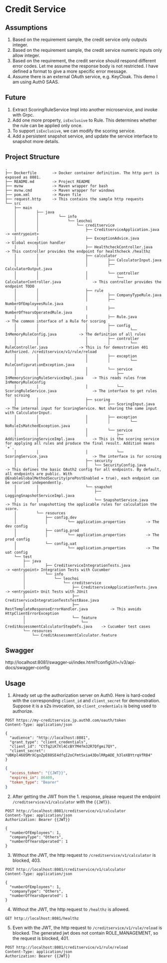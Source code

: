 # Credit Service

## Assumptions

1. Based on the requirement sample, the credit service only outputs integer.
2. Based on the requirement sample, the credit service numeric inputs only allow integer.
3. Based on the requirement, the credit service should respond different error codes. Let me assume
   the response body is not restricted. I have defined a format to give a more specific error
   message.
4. Assume there is an external OAuth service, e.g. KeyCloak. This demo I am using Auth0 SAAS.

## Future

1. Extract ScoringRuleService Impl into another microservice, and invoke with Grpc.
2. Add one more property, `isExclusive` to Rule. This determines whether the rule can be applied only once.
3. To support `isExclusive`, we can modify the scoring service.
4. Add a persistent snapshot service, and update the service interface to snapshot more details.

## Project Structure

```
.
├── Dockerfile       -> Docker container definition. The http port is exposed as 8081.
├── README.md        -> Project README
├── mvnw             -> Maven wrapper for bash
├── mvnw.cmd         -> Maven wrapper for windows
├── pom.xml          -> Maven file
├── request.http     -> This contains the sample http requests
└── src
    ├── main
    │         ├── java
    │         │         └── info
    │         │             └── leochoi
    │         │                 └── creditservice
    │         │                     ├── CreditserviceApplication.java                        -> <entrypoint>
    │         │                     ├── ExceptionAdvice.java                                 -> Global exception handler
    │         │                     ├── HealthcheckController.java                           -> This controller provides the endpoint for healthcheck /healthz
    │         │                     ├── calculator
    │         │                     │         ├── CalculatorInput.java
    │         │                     │         ├── CalculatorOutput.java
    │         │                     │         └── controller
    │         │                     │             └── CalculatorController.java              -> This controller provides the endpoint TODO
    │         │                     ├── rule
    │         │                     │         ├── CompanyTypeRule.java
    │         │                     │         ├── NumberOfEmployeesRule.java
    │         │                     │         ├── NumberOfYearsOperatedRule.java
    │         │                     │         ├── Rule.java                                  -> The common interface of a Rule for scoring
    │         │                     │         ├── config
    │         │                     │         │         └── InMemoryRuleConfig.java          -> The definition of all rules
    │         │                     │         ├── controller
    │         │                     │         │         └── RuleController.java              -> This is for demostration 401 Authorized. /creditservice/v1/rule/reload
    │         │                     │         ├── exception
    │         │                     │         │         └── RuleConfigurationException.java
    │         │                     │         └── service
    │         │                     │             ├── InMemoryScoringRuleServiceImpl.java    -> This reads rules from InMemoryRuleConfig
    │         │                     │             └── ScoringRuleService.java                -> The interface to get rules for scroing
    │         │                     ├── scoring
    │         │                     │         ├── ScoringInput.java                          -> The internal input for ScoringService. Not sharing the same input with CalculatorInput.
    │         │                     │         ├── exception
    │         │                     │         │         └── NoRuleIsMatchedException.java
    │         │                     │         └── service
    │         │                     │             ├── AdditionScoringServiceImpl.java        -> This is the scoring service for applying all rules and produce the final result. Addition means `+`. 
    │         │                     │             └── ScoringService.java                    -> The interface is for scroing
    │         │                     ├── security
    │         │                     │   └── SecurityConfig.java                              -> This defines the basic OAuth2 config for all endpoints. By default, all endpoints are public. With @EnableGlobalMethodSecurity(prePostEnabled = true), each endpoint can be securied independently.
    │         │                     └── snapshot
    │         │                         ├── LoggingSnapshotServiceImpl.java
    │         │                         └── SnapshotService.java                             -> This is for snapshotting the applicable rules for calculation the score.
    │         └── resources
    │             ├── config.dev
    │             │         └── application.properties         -> The dev config
    │             ├── config.prod
    │             │         └── application.properties         -> The prod config
    │             └── config.uat
    │                       └── application.properties         -> The uat config
    └── test
        ├── java
        │         ├── CreditserviceIntegrationTests.java                         -> <entrypoint> Integration Tests with Cucumber
        │         └── info
        │             └── leochoi
        │                 └── creditservice
        │                     ├── CreditserviceApplicationTests.java             -> <entrypoint> Unit Tests with JUnit
        │                     ├── CreditserviceIntegrationTestsTestBase.java
        │                     ├── RestTemplateResponseErrorHandler.java          -> This avoids HttpClientErrorException
        │                     └── feature
        │                         └── CreditAssessmentCalculatorStepDefs.java    -> Cucumber test cases
        └── resources
            └── CreditAssessmentCalculator.feature

```

## Swagger

http://localhost:8081/swagger-ui/index.html?configUrl=/v3/api-docs/swagger-config

## Usage

1. Already set up the authorization server on Auth0. Here is hard-coded with the
   corresponding `client_id` and `client_secret` for demonstration. Suppose it is a s2s invocation,
   so `client_credentials` is being used to authorize.

```http request
POST https://my-creditservice.jp.auth0.com/oauth/token
Content-Type: application/json

{
  "audience": "http://localhost:8081",
  "grant_type": "client_credentials",
  "client_id": "CtTq2iK7Xl4CcBY7M4fm32R7Qfgmi7QY",
  "client_secret": "UBKpl46OSMrXCgoZpE88SE4dfqI2oCFmtSxia43DolRRpADE_h3leXBYtrqVfR84"
}
```

```json
{
  "access_token": "{{JWT}}",
  "expires_in": 86400,
  "token_type": "Bearer"
}
```

2. After getting the JWT from the 1. response, please request the endpoint
   `/creditservice/v1/calculator` with the `{{JWT}}`.

```http request
POST http://localhost:8081/creditservice/v1/calculator
Content-Type: application/json
Authorization: Bearer {{JWT}}

{
  "numberOfEmployees": 1,
  "companyType": "Others",
  "numberOfYearsOperated": 1
}
```

3. Without the JWT, the http request to `/creditservice/v1/calculator` is blocked, 403.

```http request
POST http://localhost:8081/creditservice/v1/calculator
Content-Type: application/json

{
  "numberOfEmployees": 1,
  "companyType": "Others",
  "numberOfYearsOperated": 1
}
```

4. Without the JWT, the http request to `/healthz` is allowed.

```http request
GET http://localhost:8081/healthz

```

5. Even with the JWT, the http request to `/creditservice/v1/rule/reload` is blocked. The generated
   jwt does not contain ROLE_MANAGEMENT, so the request is blocked, 401.

```http request
POST http://localhost:8081/creditservice/v1/rule/reload
Content-Type: application/json
Authorization: Bearer {{JWT}}

```